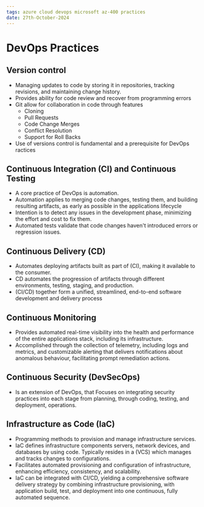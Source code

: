 ```yaml
---
tags: azure cloud devops microsoft az-400 practices
date: 27th-October-2024
---
```


# DevOps Practices

## Version control

- Managing updates to code by storing it in repositories, tracking revisions, and maintaining change history.
- Provides ability for code review and recover from programming errors
- Git allow for collaboration in code through features
	- Cloning
	- Pull Requests
	- Code Change Merges
	- Conflict Resolution
	- Support for Roll Backs
- Use of versions control is fundamental and a prerequisite for DevOps ractices

## Continuous Integration (CI) and Continuous Testing

- A core practice of DevOps is automation.
- Automation applies to merging code changes, testing them, and building resulting artifacts, as early as possible in the applications lifecycle
- Intention is to detect any issues in the development phase, minimizing the effort and cost to fix  them.
- Automated tests validate that code changes haven't introduced errors or regression issues.

## Continuous Delivery (CD)

- Automates deploying artifacts built as part of (CI), making it available to the consumer.
- CD automates the progression of artifacts through different environments, testing, staging, and production.
- (CI/CD) together form a unified, streamlined, end-to-end software development and delivery process

## Continuous Monitoring

- Provides automated real-time visibility into the health and performance of the entire applications stack, including its infrastructure.
- Accomplished through the collection of telemetry, including logs and metrics, and customizable alerting that delivers notifications about anomalous behaviour, facilitating prompt remediation actions.

## Continuous Security (DevSecOps)

- Is an extension of DevOps, that Focuses on integrating security practices into each stage from planning,  through coding, testing, and deployment, operations.

## Infrastructure as Code (IaC)

- Programming methods to provision and manage infrastructure services.
- IaC defines infrastructure components servers, network devices, and databases by using code.  Typically resides in a (VCS) which manages and tracks changes to configurations.
- Facilitates automated provisioning and configuration of infrastructure, enhancing efficiency, consistency, and scalability.
- IaC can be integrated with CI/CD, yielding a comprehensive software delivery strategy by combining infrastructure provisioning, with application build, test, and deployment into one continuous, fully automated sequence.
